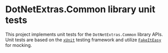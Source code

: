 ﻿# DotNetExtras.Common library unit tests
This project implements unit tests for the `DotNetExtras.Common` library APIs. Unit tests are based on the [`xUnit`](https://xunit.net) testing framework and utilize [`FakeItEasy`](https://fakeiteasy.github.io) for mocking.